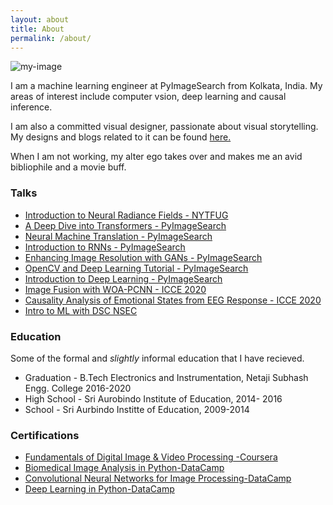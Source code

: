 ```yaml
---
layout: about
title: About
permalink: /about/
---
```


![my-image]({{site.url}}/assets/site_images/cartoon-me.png)

I am a machine learning engineer at PyImageSearch from Kolkata, India. My areas of interest include computer vsion, deep learning and causal inference.

I am also a committed visual designer, passionate about visual storytelling. My designs and blogs related to it can be found [here.](https://www.ritwikraha.com/)

When I am not working, my alter ego takes over and makes me an avid bibliophile and a movie buff.


### Talks

* [Introduction to Neural Radiance Fields - NYTFUG](https://www.youtube.com/watch?v=U2XS7SxOy2s&list=PLT3sJRyVaw-nP-t9F0yJe3wwklbzLNoGP&index=5)
* [A Deep Dive into Transformers - PyImageSearch](https://youtube.com/live/FJAJKPRHZUg?feature=share)
* [Neural Machine Translation - PyImageSearch](https://youtube.com/live/BS248CrEADM?feature=share)
* [Introduction to RNNs - PyImageSearch](https://youtube.com/live/lAIA7l0_cf8?feature=share)
* [Enhancing Image Resolution with GANs - PyImageSearch](https://youtube.com/live/Ottd3jBtf8Y?feature=share)
* [OpenCV and Deep Learning Tutorial - PyImageSearch](https://youtube.com/live/xZgOJL4txRw?feature=share)
* [Introduction to Deep Learning - PyImageSearch](https://youtube.com/live/_B3Ty8DuvSk?feature=share)
* [Image Fusion with WOA-PCNN - ICCE 2020](https://youtu.be/vnapE3BHq04?list=PLT3sJRyVaw-nP-t9F0yJe3wwklbzLNoGP)
* [Causality Analysis of Emotional States from EEG Response - ICCE 2020](https://youtu.be/Gp4SF-CkYeo?list=PLT3sJRyVaw-nP-t9F0yJe3wwklbzLNoGP)
* [Intro to ML with DSC NSEC](https://youtu.be/A1CcHAiqsww?list=PLT3sJRyVaw-nP-t9F0yJe3wwklbzLNoGP)


### Education 

Some of the formal and *slightly* informal education that I have recieved.

* Graduation - B.Tech Electronics and Instrumentation, Netaji Subhash Engg. College 2016-2020
* High School - Sri Aurobindo Institute of Education, 2014- 2016
* School - Sri Aurbindo Institte of Education, 2009-2014

### Certifications

* [Fundamentals of Digital Image & Video Processing -Coursera](https://www.coursera.org/account/accomplishments/certificate/RMZ7EWPBUZLP)
* [Biomedical Image Analysis in Python-DataCamp](https://www.datacamp.com/statement-of-accomplishment/course/1dbf84d389af93cfe2f6d3c2f0f41ceae204df5b)
* [Convolutional Neural Networks for Image Processing-DataCamp](https://www.datacamp.com/statement-of-accomplishment/course/628ed8b9e92333de2eb3d48b4e617b56a58873b9)
* [Deep Learning in Python-DataCamp](https://www.datacamp.com/statement-of-accomplishment/course/e2590e279461909919f7f19a7ae144dfd5eaa580)

